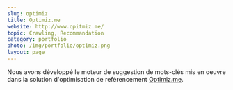 ```yaml
---
slug: optimiz
title: Optimiz.me
website: http://www.opitmiz.me/
topic: Crawling, Recommandation
category: portfolio
photo: /img/portfolio/optimiz.png
layout: page
---
```

Nous avons développé le moteur de suggestion de mots-clés mis en oeuvre dans la solution d'optimisation de reférencement [Optimiz.me]({{page.website}}).
